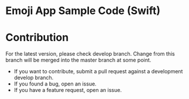 # Emoji App Sample Code (Swift)

                        
              


# Contribution

For the latest version, please check develop branch. Change from this branch will be merged into the master branch at some point.

- If you want to contribute, submit a pull request against a development develop branch.
- If you found a bug, open an issue.
- If you have a feature request, open an issue.

